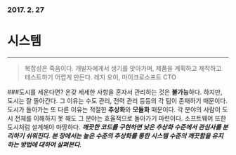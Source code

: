 ### 2017. 2. 27
# 시스템
---
> 복잡성은 죽음이다. 개발자에게서 생기를 앗아가며, 제품을 계획하고 제작하고 테스트하기 어렵게 만든다. 
레지 오이, 마이크로소프트 CTO

###도시를 세운다면?
온갖 세세한 사항을 혼자서 관리하는 것은 **불가능**하다. 하지만, 도시는 잘 돌아간다. 그 이유는 수도 관리, 전력 관리 등등의 각 팀이 존재하기 때문이다. 
도시가 돌아가는 또 다른 이유는 적절한 **추상화**와 **모듈화** 때문이다. 각 분야의 사람이 도시 전체를 이해하지 못 해도 그 분야는 효율적으로 돌아가기 마련이다. 
소프트웨어 또한 도시처럼 설계해야 마땅하다. ***깨끗한 코드를 구현하면 낮은 추상화 수준에서 관심사를 분리하기 쉬워진다. 본 장에서는 높은 수준의 추상화를 통한 시스템 수준의 깨끗함을 유지하는 방법에 대하여 살펴본다.***
